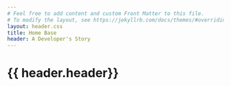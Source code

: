 ```yaml
---
# Feel free to add content and custom Front Matter to this file.
# To modify the layout, see https://jekyllrb.com/docs/themes/#overriding-theme-defaults]
layout: header.css
title: Home Base 
header: A Developer's Story
---
```


<p> <i class="fab fa-connectdevelop"></i></p>
<head>
<link rel="stylesheet" type="text/css" href="header.css">
<script src="https://kit.fontawesome.com/c6be4965ce.js" crossorigin="anonymous"></script>

</head>

<h1>
{{ header.header}}
</h1>

